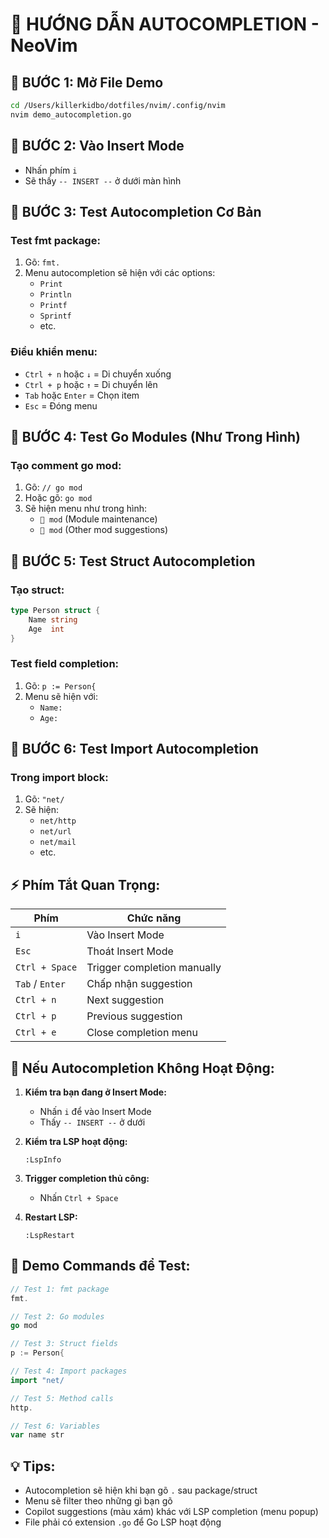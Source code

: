 # 🎯 HƯỚNG DẪN AUTOCOMPLETION - NeoVim

## 📝 **BƯỚC 1: Mở File Demo**
```bash
cd /Users/killerkidbo/dotfiles/nvim/.config/nvim
nvim demo_autocompletion.go
```

## 📝 **BƯỚC 2: Vào Insert Mode**
- Nhấn phím `i` 
- Sẽ thấy `-- INSERT --` ở dưới màn hình

## 📝 **BƯỚC 3: Test Autocompletion Cơ Bản**

### **Test fmt package:**
1. Gõ: `fmt.`
2. Menu autocompletion sẽ hiện với các options:
   - `Print`
   - `Println` 
   - `Printf`
   - `Sprintf`
   - etc.

### **Điều khiển menu:**
- `Ctrl + n` hoặc `↓` = Di chuyển xuống
- `Ctrl + p` hoặc `↑` = Di chuyển lên  
- `Tab` hoặc `Enter` = Chọn item
- `Esc` = Đóng menu

## 📝 **BƯỚC 4: Test Go Modules (Như Trong Hình)**

### **Tạo comment go mod:**
1. Gõ: `// go mod`
2. Hoặc gõ: `go mod`
3. Sẽ hiện menu như trong hình:
   - `🔴 mod` (Module maintenance)
   - `💜 mod` (Other mod suggestions)

## 📝 **BƯỚC 5: Test Struct Autocompletion**

### **Tạo struct:**
```go
type Person struct {
    Name string
    Age  int
}
```

### **Test field completion:**
1. Gõ: `p := Person{`
2. Menu sẽ hiện với:
   - `Name:`
   - `Age:`

## 📝 **BƯỚC 6: Test Import Autocompletion**

### **Trong import block:**
1. Gõ: `"net/`
2. Sẽ hiện:
   - `net/http`
   - `net/url`
   - `net/mail`
   - etc.

## ⚡ **Phím Tắt Quan Trọng:**

| Phím | Chức năng |
|------|-----------|
| `i` | Vào Insert Mode |
| `Esc` | Thoát Insert Mode |
| `Ctrl + Space` | Trigger completion manually |
| `Tab` / `Enter` | Chấp nhận suggestion |
| `Ctrl + n` | Next suggestion |
| `Ctrl + p` | Previous suggestion |
| `Ctrl + e` | Close completion menu |

## 🔧 **Nếu Autocompletion Không Hoạt Động:**

1. **Kiểm tra bạn đang ở Insert Mode:**
   - Nhấn `i` để vào Insert Mode
   - Thấy `-- INSERT --` ở dưới

2. **Kiểm tra LSP hoạt động:**
   ```
   :LspInfo
   ```

3. **Trigger completion thủ công:**
   - Nhấn `Ctrl + Space`

4. **Restart LSP:**
   ```
   :LspRestart
   ```

## 🎯 **Demo Commands để Test:**

```go
// Test 1: fmt package
fmt.

// Test 2: Go modules  
go mod

// Test 3: Struct fields
p := Person{

// Test 4: Import packages
import "net/

// Test 5: Method calls
http.

// Test 6: Variables
var name str
```

## 💡 **Tips:**
- Autocompletion sẽ hiện khi bạn gõ `.` sau package/struct
- Menu sẽ filter theo những gì bạn gõ
- Copilot suggestions (màu xám) khác với LSP completion (menu popup)
- File phải có extension `.go` để Go LSP hoạt động
